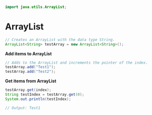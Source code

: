 
```java
import java.utils.ArrayList;
```

# **ArrayList**

```java
// Creates an ArrayList with the data type String.
ArrayList<String> testArray = new ArrayList<String>();
```


**Add items to ArrayList**

```java
// Adds to the ArrayList and increments the pointer of the index.
testArray.add("Test1");
testArray.add("Test2");
```

**Get items from ArrayList**

```java
testArray.get(index);
String testIndex = testArray.get(0);
System.out.println(testIndex);

// Output: Test1
```


